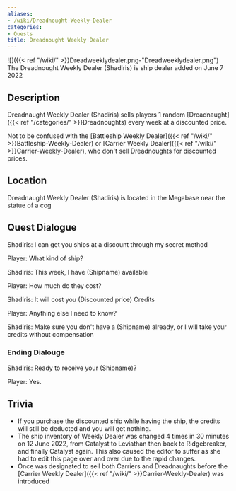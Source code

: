 ```yaml
---
aliases:
- /wiki/Dreadnought-Weekly-Dealer
categories:
- Quests
title: Dreadnought Weekly Dealer
---
```


![]({{< ref "/wiki/" >}}Dreadweeklydealer.png-"Dreadweeklydealer.png") The Dreadnought Weekly Dealer (Shadiris) is ship dealer added on June 7 2022

## Description

Dreadnaught Weekly Dealer (Shadiris) sells players 1 random [Dreadnaught]({{< ref "/categories/" >}}Dreadnoughts) every week at a discounted price.

Not to be confused with the [Battleship Weekly Dealer]({{< ref "/wiki/" >}}Battleship-Weekly-Dealer) or [Carrier Weekly Dealer]({{< ref "/wiki/" >}}Carrier-Weekly-Dealer), who don't sell Dreadnoughts for discounted prices.

## Location

Dreadnaught Weekly Dealer (Shadiris) is located in the Megabase near the statue of a cog

## Quest Dialogue 

Shadiris: I can get you ships at a discount through my secret method

Player: What kind of ship?

Shadiris: This week, I have (Shipname) available

Player: How much do they cost?

Shadiris: It will cost you (Discounted price) Credits

Player: Anything else I need to know?

Shadiris: Make sure you don't have a (Shipname) already, or I will take your credits without compensation

### Ending Dialouge 

Shadiris: Ready to receive your (Shipname)?

Player: Yes.

## Trivia

- If you purchase the discounted ship while having the ship, the credits will still be deducted and you will get nothing.
- The ship inventory of Weekly Dealer was changed 4 times in 30 minutes on 12 June 2022, from Catalyst to Leviathan then back to Ridgebreaker, and finally Catalyst again. This also caused the editor to suffer as she had to edit this page over and over due to the rapid changes.
- Once was designated to sell both Carriers and Dreadnaughts before the [Carrier Weekly Dealer]({{< ref "/wiki/" >}}Carrier-Weekly-Dealer) was introduced